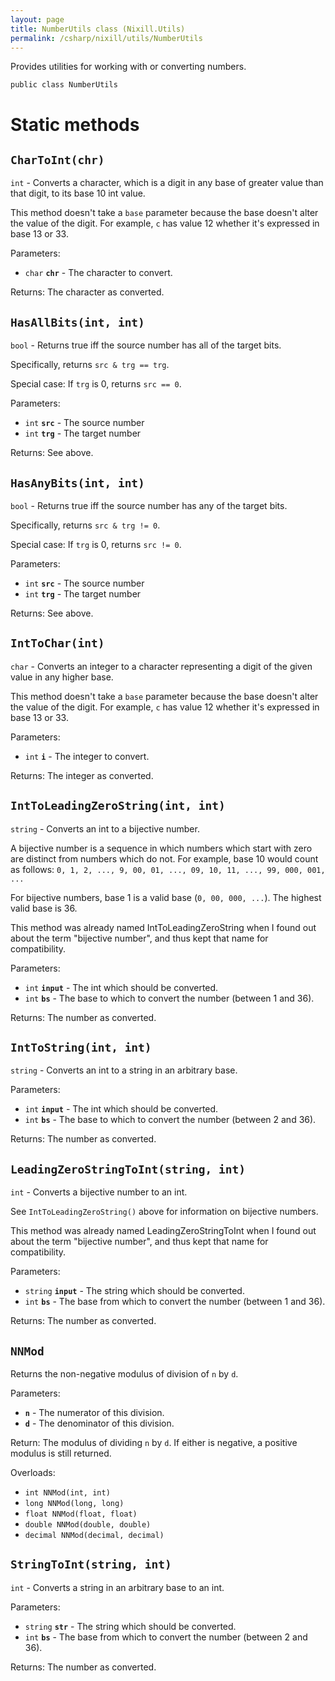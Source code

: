 ```yaml
---
layout: page
title: NumberUtils class (Nixill.Utils)
permalink: /csharp/nixill/utils/NumberUtils
---
```


Provides utilities for working with or converting numbers.

`public class NumberUtils`

# Static methods
## `CharToInt(chr)`
`int` - Converts a character, which is a digit in any base of greater value than that digit, to its base 10 int value.

This method doesn't take a `base` parameter because the base doesn't alter the value of the digit. For example, `c` has value 12 whether it's expressed in base 13 or 33.

Parameters:
- `char` **`chr`** - The character to convert.

Returns: The character as converted.

## `HasAllBits(int, int)`
`bool` - Returns true iff the source number has all of the target bits.

Specifically, returns `src & trg == trg`.

Special case: If `trg` is 0, returns `src == 0`.

Parameters:
- `int` **`src`** - The source number
- `int` **`trg`** - The target number

Returns: See above.

## `HasAnyBits(int, int)`
`bool` - Returns true iff the source number has any of the target bits.

Specifically, returns `src & trg != 0`.

Special case: If `trg` is 0, returns `src != 0`.

Parameters:
- `int` **`src`** - The source number
- `int` **`trg`** - The target number

Returns: See above.

## `IntToChar(int)`
`char` - Converts an integer to a character representing a digit of the given value in any higher base.

This method doesn't take a `base` parameter because the base doesn't alter the value of the digit. For example, `c` has value 12 whether it's expressed in base 13 or 33.

Parameters:
- `int` **`i`** - The integer to convert.

Returns: The integer as converted.

## `IntToLeadingZeroString(int, int)`
`string` - Converts an int to a bijective number.

A bijective number is a sequence in which numbers which start with zero are distinct from numbers which do not. For example, base 10
would count as follows: `0, 1, 2, ..., 9, 00, 01, ..., 09, 10, 11, ..., 99, 000, 001, ...`

For bijective numbers, base 1 is a valid base (`0, 00, 000, ...`). The highest valid base is 36.

This method was already named IntToLeadingZeroString when I found out about the term "bijective number", and thus kept that name for compatibility.

Parameters:
- `int` **`input`** - The int which should be converted.
- `int` **`bs`** - The base to which to convert the number (between 1 and 36).

Returns: The number as converted.

## `IntToString(int, int)`
`string` - Converts an int to a string in an arbitrary base.

Parameters:
- `int` **`input`** - The int which should be converted.
- `int` **`bs`** - The base to which to convert the number (between 2 and 36).

Returns: The number as converted.

## `LeadingZeroStringToInt(string, int)`
`int` - Converts a bijective number to an int.

See `IntToLeadingZeroString()` above for information on bijective numbers.

This method was already named LeadingZeroStringToInt when I found out about the term "bijective number", and thus kept that name for compatibility.

Parameters:
- `string` **`input`** - The string which should be converted.
- `int` **`bs`** - The base from which to convert the number (between 1 and 36).

Returns: The number as converted.

## `NNMod`
Returns the non-negative modulus of division of `n` by `d`.

Parameters:
- **`n`** - The numerator of this division.
- **`d`** - The denominator of this division.

Return: The modulus of dividing `n` by `d`. If either is negative, a positive modulus is still returned.

Overloads:
- `int NNMod(int, int)`
- `long NNMod(long, long)`
- `float NNMod(float, float)`
- `double NNMod(double, double)`
- `decimal NNMod(decimal, decimal)`

## `StringToInt(string, int)`
`int` - Converts a string in an arbitrary base to an int.

Parameters:
- `string` **`str`** - The string which should be converted.
- `int` **`bs`** - The base from which to convert the number (between 2 and 36).

Returns: The number as converted.
